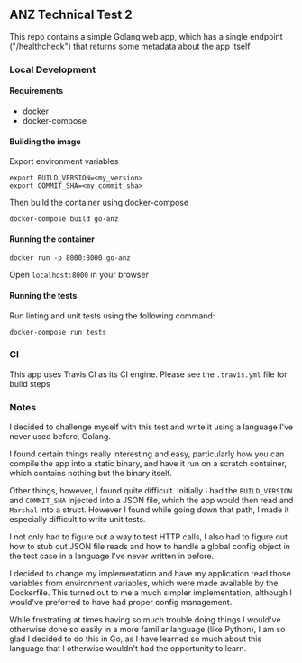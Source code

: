## ANZ Technical Test 2

This repo contains a simple Golang web app, which has a single endpoint ("/healthcheck") that returns some metadata about the app itself

### Local Development

#### Requirements

- docker
- docker-compose

#### Building the image

Export environment variables

```
export BUILD_VERSION=<my_version>
export COMMIT_SHA=<my_commit_sha>
```

Then build the container using docker-compose

`docker-compose build go-anz`

#### Running the container

`docker run -p 8000:8000 go-anz`

Open `localhost:8000` in your browser

#### Running the tests
Run linting and unit tests using the following command:

`docker-compose run tests`

### CI

This app uses Travis CI as its CI engine.
Please see the `.travis.yml` file for build steps

### Notes

I decided to challenge myself with this test and write it using a language I've never used before, Golang.

I found certain things really interesting and easy, particularly how you can compile the app into a static binary, and have it run on a scratch container, which contains nothing but the binary itself.

Other things, however, I found quite difficult. Initially I had the `BUILD_VERSION` and `COMMIT_SHA` injected into a JSON file, which the app would then read and `Marshal` into a struct. However I found while going down that path, I made it especially difficult to write unit tests.

I not only had to figure out a way to test HTTP calls, I also had to figure out how to stub out JSON file reads and how to handle a global config object in the test case in a language I've never written in before.

I decided to change my implementation and have my application read those variables from environment variables, which were made available by the Dockerfile. This turned out to me a much simpler implementation, although I would've preferred to have had proper config management.

While frustrating at times having so much trouble doing things I would've otherwise done so easily in a more familiar language (like Python), I am so glad I decided to do this in Go, as I have learned so much about this language that I otherwise wouldn't had the opportunity to learn.
